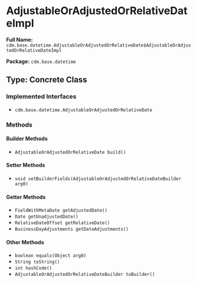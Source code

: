 # AdjustableOrAdjustedOrRelativeDateImpl

**Full Name:** `cdm.base.datetime.AdjustableOrAdjustedOrRelativeDate$AdjustableOrAdjustedOrRelativeDateImpl`

**Package:** `cdm.base.datetime`

## Type: Concrete Class

### Implemented Interfaces

- `cdm.base.datetime.AdjustableOrAdjustedOrRelativeDate`

### Methods

#### Builder Methods

- `AdjustableOrAdjustedOrRelativeDate build()`

#### Setter Methods

- `void setBuilderFields(AdjustableOrAdjustedOrRelativeDateBuilder arg0)`

#### Getter Methods

- `FieldWithMetaDate getAdjustedDate()`
- `Date getUnadjustedDate()`
- `RelativeDateOffset getRelativeDate()`
- `BusinessDayAdjustments getDateAdjustments()`

#### Other Methods

- `boolean equals(Object arg0)`
- `String toString()`
- `int hashCode()`
- `AdjustableOrAdjustedOrRelativeDateBuilder toBuilder()`

